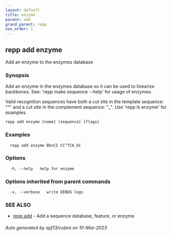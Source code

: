 ```yaml
---
layout: default
title: enzyme
parent: add
grand_parent: repp
nav_order: 1
---
```

## repp add enzyme

Add an enzyme to the enzymes database

### Synopsis

Add an enzyme in the enzymes database so it can be used to linearize backbones.
See: 'repp make sequence --help' for usage of enzymes.

Valid recognition sequences have both a cut site in the template sequence: "^" and
a cut site in the complement sequence: "_". Use 'repp ls enzyme' for examples

```
repp add enzyme [name] [sequence] [flags]
```

### Examples

```
  repp add enzyme BbvCI CC^TCA_GC
```

### Options

```
  -h, --help   help for enzyme
```

### Options inherited from parent commands

```
  -v, --verbose   write DEBUG logs
```

### SEE ALSO

* [repp add](repp_add)	 - Add a sequence database, feature, or enzyme

###### Auto generated by spf13/cobra on 10-Mar-2023
